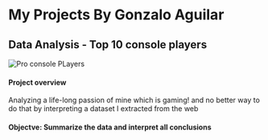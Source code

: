 # My Projects By Gonzalo Aguilar




## Data Analysis - Top 10 console players 
![Pro console PLayers](https://images.app.goo.gl/rdNnKcGsNVt3bmFZ9)


#### Project overview

Analyzing a life-long passion of mine which is gaming! and no better
way to do that by interpreting a dataset I extracted from the web

#### Objectve: Summarize the data and interpret all conclusions 








